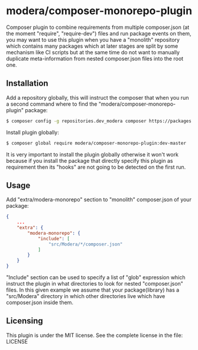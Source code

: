 # modera/composer-monorepo-plugin

Composer plugin to combine requirements from multiple composer.json (at the moment "require", "require-dev") files and run package events on them, you may want to use this plugin when you have a "monolith" repository which contains many packages which at later stages are split by some mechanism like CI scripts but at the same time do not want to manually duplicate meta-information from nested composer.json files into the root one.

## Installation

Add a repository globally, this will instruct the composer that when you run a second command where to find the "modera/composer-monorepo-plugin" package:

```sh
$ composer config -g repositories.dev_modera composer https://packages.dev.modera.org
```

Install plugin globally:

```sh
$ composer global require modera/composer-monorepo-plugin:dev-master
```

It is very important to install the plugin globally otherwise it won't work because if you install the package that directly specify this plugin as requirement then its "hooks" are not going to be detected on the first run.

## Usage

Add "extra/modera-monorepo" section to "monolith" composer.json of your package:

```json
{
    ...
    "extra": {
        "modera-monorepo": {
            "include": [
                "src/Modera/*/composer.json"
            ]
        }
    }
}
```

"Include" section can be used to specify a list of "glob" expression which instruct the plugin in what directories to look for nested "composer.json" files. In this given example we assume that your package(library) has a "src/Modera" directory in which other directories live which have composer.json inside them.


## Licensing

This plugin is under the MIT license. See the complete license in the file:
LICENSE